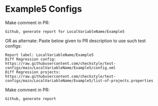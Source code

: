 # Example5 Configs
Make comment in PR:
```
Github, generate report for LocalVariableName/Example5
```
OR as alternate:
Paste below given to PR description to use such test configs:
```
Report label: LocalVariableName/Example5
Diff Regression config: https://raw.githubusercontent.com/checkstyle/test-configs/main/LocalVariableName/Example5/config.xml
Diff Regression projects: https://raw.githubusercontent.com/checkstyle/test-configs/main/LocalVariableName/Example5/list-of-projects.properties
```
Make comment in PR:
```
Github, generate report
```
